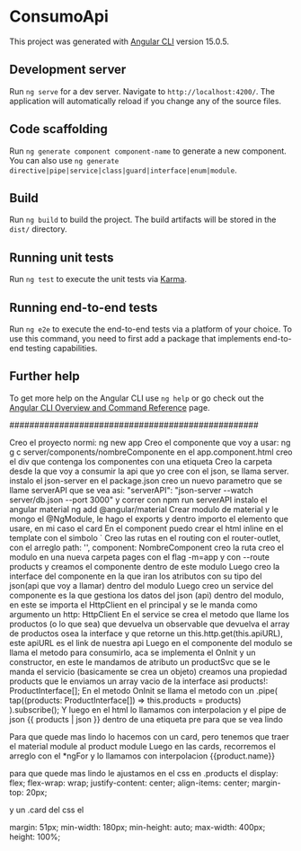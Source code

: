 # ConsumoApi

This project was generated with [Angular CLI](https://github.com/angular/angular-cli) version 15.0.5.

## Development server

Run `ng serve` for a dev server. Navigate to `http://localhost:4200/`. The application will automatically reload if you change any of the source files.

## Code scaffolding

Run `ng generate component component-name` to generate a new component. You can also use `ng generate directive|pipe|service|class|guard|interface|enum|module`.

## Build

Run `ng build` to build the project. The build artifacts will be stored in the `dist/` directory.

## Running unit tests

Run `ng test` to execute the unit tests via [Karma](https://karma-runner.github.io).

## Running end-to-end tests

Run `ng e2e` to execute the end-to-end tests via a platform of your choice. To use this command, you need to first add a package that implements end-to-end testing capabilities.

## Further help

To get more help on the Angular CLI use `ng help` or go check out the [Angular CLI Overview and Command Reference](https://angular.io/cli) page.

##################################################

Creo el proyecto normi: ng new app
Creo el componente que voy a usar: ng g c server/components/nombreComponente
en el app.component.html creo el div que contenga los componentes con una etiqueta
Creo la carpeta desde  la que voy a consumir la api que yo cree con el json, se llama server.
instalo el json-server en el package.json creo un nuevo parametro que se llame serverAPI que se vea asi:
"serverAPI": "json-server --watch server/db.json --port 3000" y correr con npm run serverAPI
instalo el angular material ng add @angular/material
Crear modulo de material y le mongo el @NgModule, le hago el exports  y dentro importo el elemento que usare, en mi caso el card
En el component puedo crear el html inline en el template con el simbolo `
Creo las rutas en el routing con el router-outlet, con el arreglo path: '', component: NombreComponent creo la ruta
creo el modulo en una nueva carpeta pages con el flag -m=app y con --route products y creamos el componente dentro de este modulo
Luego creo la interface del componente en la que iran los atributos con su tipo del json(api que voy a llamar) dentro del modulo
Luego creo un service del componente es la que gestiona los datos del json (api) dentro del modulo, en este se importa el HttpClient en el principal y se le manda como argumento un http: HttpClient
En el service se crea el metodo que llame los productos (o lo que sea) que devuelva un observable que devuelva el array de productos osea la interface y que retorne un this.http.get(this.apiURL), este apiURL es el link de nuestra api
Luego en el componente del modulo se llama el metodo para consumirlo, aca se implementa el OnInit y un constructor, en este le mandamos de atributo un productSvc que se le manda el servicio (basicamente se crea un objeto)
creamos una propiedad products que le enviamos un array vacio de la interface asi products!: ProductInterface[];
En el metodo OnInit se llama el metodo con un .pipe( tap((products: ProductInterface[]) => this.products = products) ).subscribe();
Y luego en el html lo llamamos con interpolacion y el pipe de json {{ products | json }} dentro de una etiqueta pre para que se vea lindo

Para que quede mas lindo lo hacemos con un card, pero tenemos que traer el material module al product module
Luego en las cards, recorremos el arreglo con el *ngFor y lo llamamos con interpolacion {{product.name}}

para que quede mas lindo le ajustamos en el css en .products el 
display: flex; 
flex-wrap: wrap; 
justify-content: center; 
align-items: center; 
margin-top: 20px;

 y un .card del css el

margin: 51px;
min-width: 180px;
min-height: auto;
max-width: 400px;
height: 100%;





